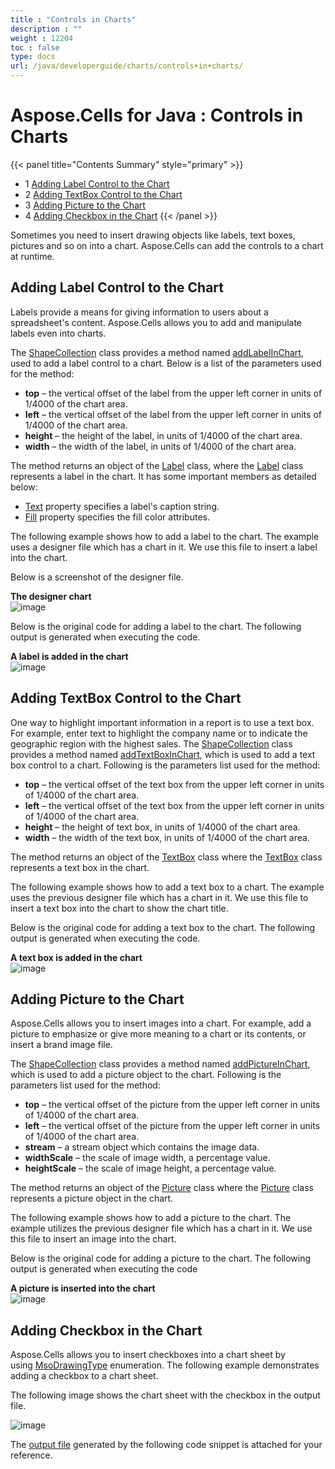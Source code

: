 ```yaml
---
title : "Controls in Charts" 
description : "" 
weight : 12204 
toc : false
type: docs
url: /java/developerguide/charts/controls+in+charts/
---
```


# Aspose.Cells for Java : Controls in Charts



{{< panel title="Contents Summary" style="primary" >}}
*   1 [Adding Label Control to the Chart](#adding-label-control-to-the-chart)
*   2 [Adding TextBox Control to the Chart](#adding-textbox-control-to-the-chart)
*   3 [Adding Picture to the Chart](#adding-picture-to-the-chart)
*   4 [Adding Checkbox in the Chart](#adding-checkbox-in-the-chart)
{{< /panel >}}
 

Sometimes you need to insert drawing objects like labels, text boxes, pictures and so on into a chart. Aspose.Cells can add the controls to a chart at runtime.

## Adding Label Control to the Chart

Labels provide a means for giving information to users about a spreadsheet's content. Aspose.Cells allows you to add and manipulate labels even into charts.

The [ShapeCollection](https://apireference.aspose.com/java/cells/com.aspose.cells/ShapeCollection) class provides a method named [addLabelInChart](https://apireference.aspose.com/java/cells/com.aspose.cells/shapecollection#addLabelInChart(int,%20int,%20int,%20int)), used to add a label control to a chart. Below is a list of the parameters used for the method:

*   **top** – the vertical offset of the label from the upper left corner in units of 1/4000 of the chart area.
*   **left** – the vertical offset of the label from the upper left corner in units of 1/4000 of the chart area.
*   **height** – the height of the label, in units of 1/4000 of the chart area.
*   **width** – the width of the label, in units of 1/4000 of the chart area.

The method returns an object of the [Label](https://apireference.aspose.com/java/cells/com.aspose.cells/Label) class, where the [Label](https://apireference.aspose.com/java/cells/com.aspose.cells/Label) class represents a label in the chart. It has some important members as detailed below:

*   [Text](https://apireference.aspose.com/java/cells/com.aspose.cells/label#Text) property specifies a label's caption string.
*   [Fill](https://apireference.aspose.com/java/cells/com.aspose.cells/label#Fill) property specifies the fill color attributes.

The following example shows how to add a label to the chart. The example uses a designer file which has a chart in it. We use this file to insert a label into the chart.

Below is a screenshot of the designer file.

**The designer chart**  
![image](5472346.png)

Below is the original code for adding a label to the chart. The following output is generated when executing the code.

**A label is added in the chart**  
![image](5472343.png)

## Adding TextBox Control to the Chart

One way to highlight important information in a report is to use a text box. For example, enter text to highlight the company name or to indicate the geographic region with the highest sales. The [ShapeCollection](https://apireference.aspose.com/java/cells/com.aspose.cells/ShapeCollection) class provides a method named [addTextBoxInChart](https://apireference.aspose.com/java/cells/com.aspose.cells/shapecollection#addTextBoxInChart(int,%20int,%20int,%20int)), which is used to add a text box control to a chart. Following is the parameters list used for the method:

*   **top** – the vertical offset of the text box from the upper left corner in units of 1/4000 of the chart area.
*   **left** – the vertical offset of the text box from the upper left corner in units of 1/4000 of the chart area.
*   **height** – the height of text box, in units of 1/4000 of the chart area.
*   **width** – the width of the text box, in units of 1/4000 of the chart area.

The method returns an object of the [TextBox](https://apireference.aspose.com/java/cells/com.aspose.cells/TextBox) class where the [TextBox](https://apireference.aspose.com/java/cells/com.aspose.cells/TextBox) class represents a text box in the chart. 

The following example shows how to add a text box to a chart. The example uses the previous designer file which has a chart in it. We use this file to insert a text box into the chart to show the chart title.

Below is the original code for adding a text box to the chart. The following output is generated when executing the code.

**A text box is added in the chart**  
![image](5472344.png)

## Adding Picture to the Chart

Aspose.Cells allows you to insert images into a chart. For example, add a picture to emphasize or give more meaning to a chart or its contents, or insert a brand image file.

The [ShapeCollection](https://apireference.aspose.com/java/cells/com.aspose.cells/ShapeCollection) class provides a method named [addPictureInChart](https://apireference.aspose.com/java/cells/com.aspose.cells/shapecollection#addPictureInChart(int,%20int,%20java.io.InputStream,%20int,%20int)), which is used to add a picture object to the chart. Following is the parameters list used for the method:

*   **top** – the vertical offset of the picture from the upper left corner in units of 1/4000 of the chart area.
*   **left** – the vertical offset of the picture from the upper left corner in units of 1/4000 of the chart area.
*   **stream** – a stream object which contains the image data.
*   **widthScale** – the scale of image width, a percentage value.
*   **heightScale** – the scale of image height, a percentage value.

The method returns an object of the [Picture](https://apireference.aspose.com/java/cells/com.aspose.cells/Picture) class where the [Picture](https://apireference.aspose.com/java/cells/com.aspose.cells/Picture) class represents a picture object in the chart. 

The following example shows how to add a picture to the chart. The example utilizes the previous designer file which has a chart in it. We use this file to insert an image into the chart.

Below is the original code for adding a picture to the chart. The following output is generated when executing the code

**A picture is inserted into the chart**  
![image](5472349.png)

## Adding Checkbox in the Chart

Aspose.Cells allows you to insert checkboxes into a chart sheet by using [MsoDrawingType](https://apireference.aspose.com/java/cells/com.aspose.cells/MsoDrawingType) enumeration. The following example demonstrates adding a checkbox to a chart sheet.

The following image shows the chart sheet with the checkbox in the output file.

![image](101089315.jpg)

The [output file](https://docs.aspose.com/download/attachments/5017124/InsertCheckboxInChartSheet_out.xlsx?version=1&modificationDate=1581072519417&api=v2) generated by the following code snippet is attached for your reference.

